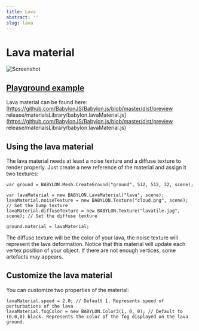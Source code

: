 ```yaml
---
title: Lava
abstract: ''
slug: lava
---
```

# Lava material

![Screenshot](/img/extensions/materials/lava.jpg)

## [Playground example]( https://www.babylonjs-playground.com/#1BLVWO)


Lava material can be found here: [https://github.com/BabylonJS/Babylon.js/blob/master/dist/preview release/materialsLibrary/babylon.lavaMaterial.js](https://github.com/BabylonJS/Babylon.js/blob/master/dist/preview release/materialsLibrary/babylon.lavaMaterial.js)

## Using the lava material

The lava material needs at least a noise texture and a diffuse texture to render properly.
Just create a new reference of the material and assign it two textures:

```
var ground = BABYLON.Mesh.CreateGround("ground", 512, 512, 32, scene);

var lavaMaterial = new BABYLON.LavaMaterial("lava", scene);
lavaMaterial.noiseTexture = new BABYLON.Texture("cloud.png", scene); // Set the bump texture
lavaMaterial.diffuseTexture = new BABYLON.Texture("lavatile.jpg", scene); // Set the diffuse texture

ground.material = lavaMaterial;
```

The diffuse texture will be the color of your lava, the noise texture will represent the lava deformation.
Notice that this material will update each vertex position of your object. If there are not enough vertices, 
some artefacts may appears.

## Customize the lava material

You can customize two properties of the material:

```
lavaMaterial.speed = 2.0; // Default 1. Represents speed of perturbations of the lava
lavaMaterial.fogColor = new BABYLON.Color3(1, 0, 0); // Default to (0,0,0) black. Represents the color of the fog displayed on the lava ground.
```

